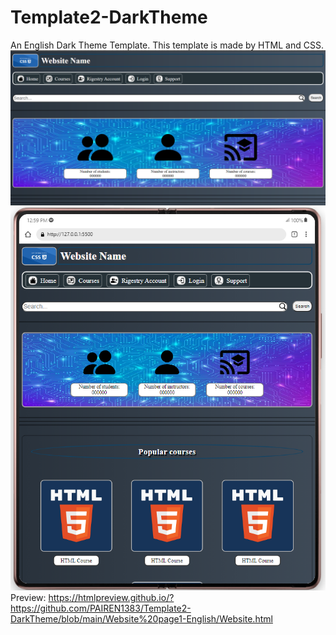 # Template2-DarkTheme
An English Dark Theme Template.
This template is made by HTML and CSS.
![This is an image](https://github.com/PAIREN1383/Template2-DarkTheme/blob/main/English-page.PNG)
![This is an image](https://github.com/PAIREN1383/Template2-DarkTheme/blob/main/English-page2.PNG)
Preview: https://htmlpreview.github.io/?https://github.com/PAIREN1383/Template2-DarkTheme/blob/main/Website%20page1-English/Website.html

